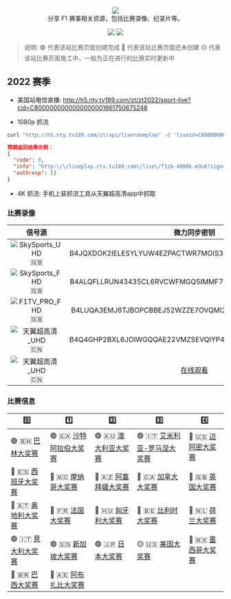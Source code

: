 <p align="center">
  <img src="/media/img/logos/f1.svg"/>
  <br>分享 F1 赛事相关资源，包括比赛录像、纪录片等。
</p>

<p align="center">
  <a href="https://space.bilibili.com/175358"><img src="https://img.shields.io/badge/B%E7%AB%99-Bilibili-blue"></a>
  <a href="https://weibo.com/jayyoung1"><img src="https://img.shields.io/badge/%E6%96%B0%E6%B5%AA-Weibo-red"></a>
</p>

> 说明: 🟢 代表该站比赛页面创建完成 🔴 代表该站比赛页面还未创建 🟡 代表该站比赛页面施工中，一般为正在进行的比赛实时更新中

## 2022 赛季

- 美国站电信直播: <http://h5.nty.tv189.com/zt/zt2022/sport-live?cid=C8000000000000000001661750675248>

- 1080p 抓流

```bash
curl "http://h5.nty.tv189.com/zt/api/liveroomplay" -d 'liveid=C8000000000000000001661750675248'
```

```json
预期返回结果示例：
{
  "code": 0,
  "info": "http:\/\/liveplay.ctx.tv189.com\/live\/f1zb-4000k.m3u8?sign=&sid=C8000000000000000001661750675248&msisdn=40000000000&spid=&timestamp=20221020072343&H=115010310149&channelid=01833310&nodeid=&videotype=1&encrypt=******打码******&ua=30&nettype=12&imsi=&guid=******打码******&playseek=1",
  "authresp": []
}
```

- 4K 抓流: 手机上装抓流工具从天翼超高清app中抓取

### 比赛录像

|                                  信号源                                  |                                   微力同步密钥                                    |
| :----------------------------------------------------------------------: | :-------------------------------------------------------------------------------: |
|  ![SkySports_UHD](https://img.shields.io/badge/SkySports-UHD-gold) :gb:  |              B4JQXDOK2IELESYLYUW4EZPACTWR7MOIS3Q5WATVCU3QPNPDYPZDPQ               |
|  ![SkySports_FHD](https://img.shields.io/badge/SkySports-FHD-blue) :gb:  |              B4ALQFLLRUN43435CL6RVCWFMGQ5IMMF7EY2LQH6RLT67QBRFQU54Q               |
|   ![F1TV_PRO_FHD](https://img.shields.io/badge/F1TV_PRO-FHD-blue) :gb:   |              B4LUQA3EMJ6TJBOPCBBEJ52WZZE7OVQMI2DFIKQ4KI625QM472WN4Q               |
| ![天翼超高清_UHD](https://img.shields.io/badge/天翼超高清-UHD-gold) :cn: |              B4Q4GHP2BXL6JOIWGQQAE22VMZSEVQIYP4HFVN4QHGBGGZSRHZF5VQ               |
| ![天翼超高清_UHD](https://img.shields.io/badge/天翼超高清-UHD-gold) :cn: | [在线观看](https://space.bilibili.com/175358/channel/collectiondetail?sid=754362) |

### 比赛信息

| 0️⃣                                                     | 1️⃣                                                                    | 2️⃣                                                          | 3️⃣                                                         | 4️⃣                                                       |
| ------------------------------------------------------ | --------------------------------------------------------------------- | ----------------------------------------------------------- | ---------------------------------------------------------- | -------------------------------------------------------- |
| 🟢 :bahrain: [巴林大奖赛](/races/2022/R01.README.md)   | 🟢 :saudi_arabia: [沙特阿拉伯大奖赛](/races/2022/R02.README.md)       | 🟢 :australia: [澳大利亚大奖赛](/races/2022/R03.README.md)  | 🟢 :it: [艾米利亚-罗马涅大奖赛](/races/2022/R04.README.md) | 🔴 :us: [迈阿密大奖赛](/races/2022/R05.README.md)        |
| 🔴 :es: [西班牙大奖赛](/races/2022/R06.README.md)      | 🔴 :monaco: [摩纳哥大奖赛](/races/2022/R07.README.md)                 | 🔴 :azerbaijan: [阿塞拜疆大奖赛](/races/2022/R08.README.md) | 🔴 :canada: [加拿大大奖赛](/races/2022/R09.README.md)      | 🔴 :gb: [英国大奖赛](/races/2022/R10.README.md)          |
| 🔴 :austria: [奥地利大奖赛](/races/2022/R11.README.md) | 🔴 :fr: [法国大奖赛](/races/2022/R12.README.md)                       | 🔴 :hungary: [匈牙利大奖赛](/races/2022/R13.README.md)      | 🔴 :belgium: [比利时大奖赛](/races/2022/R14.README.md)     | 🔴 :netherlands: [荷兰大奖赛](/races/2022/R15.README.md) |
| 🟢 :it: [意大利大奖赛](/races/2022/R16.README.md)      | 🟢 :singapore: [新加坡大奖赛](/races/2022/R17.README.md)              | 🟢 :jp: [日本大奖赛](/races/2022/R18.README.md)             | 🟡 :us: [美国大奖赛](/races/2022/R19.README.md)            | 🔴 :mexico: [墨西哥大奖赛](/races/2022/R20.README.md)    |
| 🔴 :brazil: [巴西大奖赛](/races/2022/R21.README.md)    | 🔴 :united_arab_emirates: [阿布扎比大奖赛](/races/2022/R22.README.md) |
